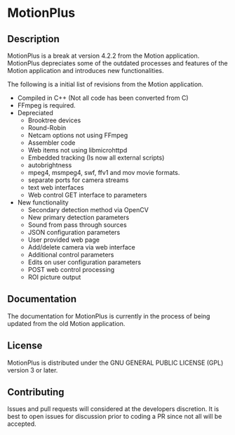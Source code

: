 MotionPlus
=============

## Description

MotionPlus is a break at version 4.2.2 from the Motion application.  MotionPlus depreciates
some of the outdated processes and features of the Motion application and introduces new
functionalities.

The following is a initial list of revisions from the Motion application.
- Compiled in C++ (Not all code has been converted from C)
- FFmpeg is required.
- Depreciated
    - Brooktree devices
    - Round-Robin
    - Netcam options not using FFmpeg
    - Assembler code
    - Web items not using libmicrohttpd
    - Embedded tracking (Is now all external scripts)
    - autobrightness
    - mpeg4, msmpeg4, swf, ffv1 and mov movie formats.
    - separate ports for camera streams
    - text web interfaces
    - Web control GET interface to parameters
- New functionality
    - Secondary detection method via OpenCV
    - New primary detection parameters
    - Sound from pass through sources
    - JSON configuration parameters
    - User provided web page
    - Add/delete camera via web interface
    - Additional control parameters
    - Edits on user configuration parameters
    - POST web control processing
    - ROI picture output

## Documentation

The documentation for MotionPlus is currently in the process of being updated from the old
Motion application.

## License

MotionPlus is distributed under the GNU GENERAL PUBLIC LICENSE (GPL) version 3 or later.

## Contributing

Issues and pull requests will considered at the developers discretion.  It is best to open issues for discussion prior to coding a PR since not all will be accepted.


